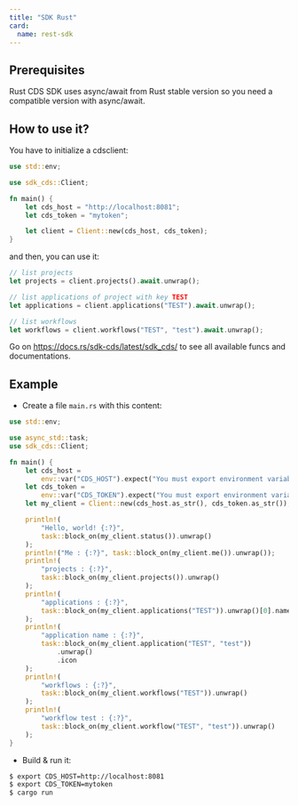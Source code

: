 ```yaml
---
title: "SDK Rust"
card: 
  name: rest-sdk
---
```


## Prerequisites

Rust CDS SDK uses async/await from Rust stable version so you need a compatible version with async/await.

## How to use it?

You have to initialize a cdsclient:

```rust
use std::env;

use sdk_cds::Client;

fn main() {
    let cds_host = "http://localhost:8081";
    let cds_token = "mytoken";

    let client = Client::new(cds_host, cds_token);
}
```

and then, you can use it:

```rust
// list projects
let projects = client.projects().await.unwrap();

// list applications of project with key TEST
let applications = client.applications("TEST").await.unwrap();

// list workflows
let workflows = client.workflows("TEST", "test").await.unwrap();
```

Go on https://docs.rs/sdk-cds/latest/sdk_cds/ to see all available funcs and documentations.
	

## Example

+ Create a file `main.rs` with this content:

```rust
use std::env;

use async_std::task;
use sdk_cds::Client;

fn main() {
    let cds_host =
        env::var("CDS_HOST").expect("You must export environment variable named CDS_HOST");
    let cds_token =
        env::var("CDS_TOKEN").expect("You must export environment variable named CDS_TOKEN");
    let my_client = Client::new(cds_host.as_str(), cds_token.as_str());

    println!(
        "Hello, world! {:?}",
        task::block_on(my_client.status()).unwrap()
    );
    println!("Me : {:?}", task::block_on(my_client.me()).unwrap());
    println!(
        "projects : {:?}",
        task::block_on(my_client.projects()).unwrap()
    );
    println!(
        "applications : {:?}",
        task::block_on(my_client.applications("TEST")).unwrap()[0].name
    );
    println!(
        "application name : {:?}",
        task::block_on(my_client.application("TEST", "test"))
            .unwrap()
            .icon
    );
    println!(
        "workflows : {:?}",
        task::block_on(my_client.workflows("TEST")).unwrap()
    );
    println!(
        "workflow test : {:?}",
        task::block_on(my_client.workflow("TEST", "test")).unwrap()
    );
}

```

+ Build & run it: 

```bash
$ export CDS_HOST=http://localhost:8081
$ export CDS_TOKEN=mytoken
$ cargo run
```
